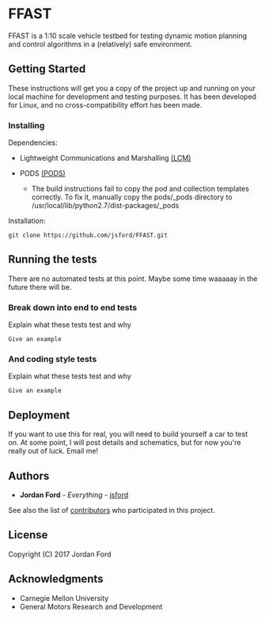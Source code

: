 # FFAST

FFAST is a 1:10 scale vehicle testbed for testing dynamic motion planning and control algorithms in a (relatively) safe environment.

## Getting Started

These instructions will get you a copy of the project up and running on your local machine for development and testing purposes. It has been developed for Linux, and no cross-compatibility effort has been made.

### Installing

Dependencies:

* Lightweight Communications and Marshalling [(LCM)](https://github.com/lcm-proj/lcm)

* PODS [(PODS)](https://sourceforge.net/p/pods/home/Home/)
  * The build instructions fail to copy the pod and collection templates correctly. To fix it, manually copy the pods/_pods directory to /usr/local/lib/python2.7/dist-packages/_pods

Installation:

```
git clone https://github.com/jsford/FFAST.git
```

## Running the tests

There are no automated tests at this point. Maybe some time waaaaay in the future there will be.

### Break down into end to end tests

Explain what these tests test and why

```
Give an example
```

### And coding style tests

Explain what these tests test and why

```
Give an example
```

## Deployment

If you want to use this for real, you will need to build yourself a car to test on. At some point, I will post details and schematics, but for now you're really out of luck. Email me!

## Authors

* **Jordan Ford** - *Everything* - [jsford](https://github.com/jsford)

See also the list of [contributors](https://github.com/jsford/FFAST/contributors) who participated in this project.

## License

Copyright (C) 2017 Jordan Ford

## Acknowledgments

* Carnegie Mellon University 
* General Motors Research and Development
